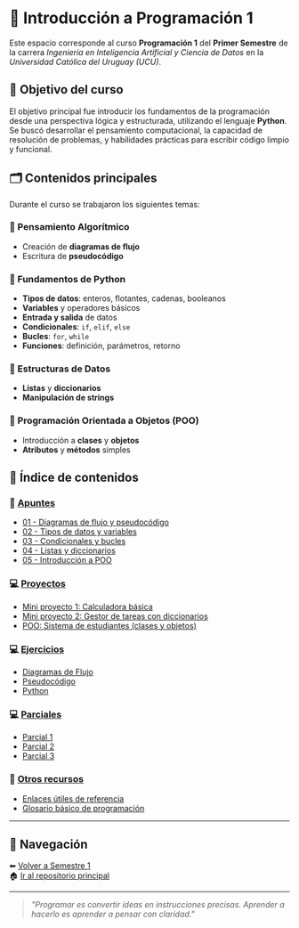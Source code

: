 # 📘 Introducción a Programación 1

Este espacio corresponde al curso **Programación 1** del **Primer Semestre** de la carrera *Ingeniería en Inteligencia Artificial y Ciencia de Datos* en la *Universidad Católica del Uruguay (UCU)*.

## 🎯 Objetivo del curso

El objetivo principal fue introducir los fundamentos de la programación desde una perspectiva lógica y estructurada, utilizando el lenguaje **Python**. Se buscó desarrollar el pensamiento computacional, la capacidad de resolución de problemas, y habilidades prácticas para escribir código limpio y funcional.

## 🗂 Contenidos principales

Durante el curso se trabajaron los siguientes temas:

### 🔹 Pensamiento Algorítmico
- Creación de **diagramas de flujo**
- Escritura de **pseudocódigo**

### 🔹 Fundamentos de Python
- **Tipos de datos**: enteros, flotantes, cadenas, booleanos
- **Variables** y operadores básicos
- **Entrada y salida** de datos
- **Condicionales**: `if`, `elif`, `else`
- **Bucles**: `for`, `while`
- **Funciones**: definición, parámetros, retorno

### 🔹 Estructuras de Datos
- **Listas** y **diccionarios**
- **Manipulación de strings**

### 🔹 Programación Orientada a Objetos (POO)
- Introducción a **clases** y **objetos**
- **Atributos** y **métodos** simples

## 📁 Índice de contenidos

### 📝 [Apuntes](./apuntes/)
- [01 - Diagramas de flujo y pseudocódigo](./apuntes/01_diagramas_y_pseudocodigo.md)
- [02 - Tipos de datos y variables](./apuntes/02_tipos_de_datos.md)
- [03 - Condicionales y bucles](./apuntes/03_condicionales_y_bucles.md)
- [04 - Listas y diccionarios](./apuntes/04_listas_y_diccionarios.md)
- [05 - Introducción a POO](./apuntes/05_poo_basico.md)

### 💻 [Proyectos](./proyectos/)
- [Mini proyecto 1: Calculadora básica](./proyectos/calculadora_basica/)
- [Mini proyecto 2: Gestor de tareas con diccionarios](./proyectos/gestor_tareas/)
- [POO: Sistema de estudiantes (clases y objetos)](./proyectos/sistema_estudiantes/)

### 💻 [Ejercicios](./ejercicios/)
- [Diagramas de Flujo](./ejercicios/diagrama_de_flujo/)
- [Pseudocódigo](./ejercicios/pseudocodigo/)
- [Python](./ejercicios/python/)

### 💻 [Parciales](./parciales/)
- [Parcial 1](./parciales/parcial_1/)
- [Parcial 2](./parciales/parcial_2/)
- [Parcial 3](./parciales/parcial_3/)

### 📂 [Otros recursos](./otros/)
- [Enlaces útiles de referencia](./otros/enlaces_utiles.md)
- [Glosario básico de programación](./otros/glosario.md)

---

## 🧭 Navegación

⬅ [Volver a Semestre 1](../)  
🏠 [Ir al repositorio principal](../../README.md)

---

> *"Programar es convertir ideas en instrucciones precisas. Aprender a hacerlo es aprender a pensar con claridad."*

